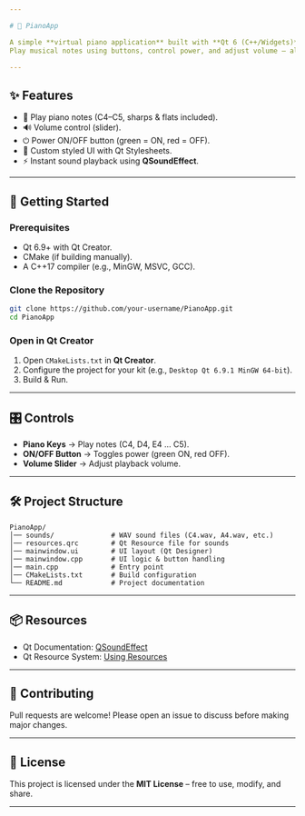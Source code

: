 ```yaml
---

# 🎹 PianoApp

A simple **virtual piano application** built with **Qt 6 (C++/Widgets)**.
Play musical notes using buttons, control power, and adjust volume — all in a lightweight desktop app.

---
```


## ✨ Features

* 🎵 Play piano notes (C4–C5, sharps & flats included).
* 🔊 Volume control (slider).
* ⏻ Power ON/OFF button (green = ON, red = OFF).
* 🎨 Custom styled UI with Qt Stylesheets.
* ⚡ Instant sound playback using **QSoundEffect**.

---

## 🚀 Getting Started

### Prerequisites

* Qt 6.9+ with Qt Creator.
* CMake (if building manually).
* A C++17 compiler (e.g., MinGW, MSVC, GCC).

### Clone the Repository

```bash
git clone https://github.com/your-username/PianoApp.git
cd PianoApp
```

### Open in Qt Creator

1. Open `CMakeLists.txt` in **Qt Creator**.
2. Configure the project for your kit (e.g., `Desktop Qt 6.9.1 MinGW 64-bit`).
3. Build & Run.

---

## 🎛 Controls

* **Piano Keys** → Play notes (C4, D4, E4 … C5).
* **ON/OFF Button** → Toggles power (green ON, red OFF).
* **Volume Slider** → Adjust playback volume.

---

## 🛠 Project Structure

```
PianoApp/
│── sounds/              # WAV sound files (C4.wav, A4.wav, etc.)
│── resources.qrc        # Qt Resource file for sounds
│── mainwindow.ui        # UI layout (Qt Designer)
│── mainwindow.cpp       # UI logic & button handling
│── main.cpp             # Entry point
│── CMakeLists.txt       # Build configuration
└── README.md            # Project documentation
```

---

## 📦 Resources

* Qt Documentation: [QSoundEffect](https://doc.qt.io/qt-6/qsoundeffect.html)
* Qt Resource System: [Using Resources](https://doc.qt.io/qt-6/resources.html)

---

## 🤝 Contributing

Pull requests are welcome! Please open an issue to discuss before making major changes.

---

## 📜 License

This project is licensed under the **MIT License** – free to use, modify, and share.

---
